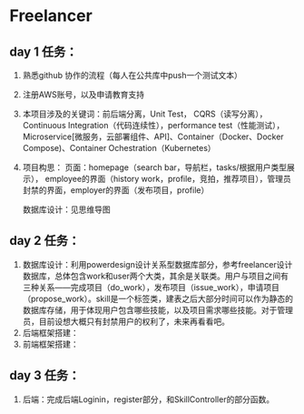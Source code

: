 # Freelancer

## day 1 任务：

1. 熟悉github 协作的流程（每人在公共库中push一个测试文本）

2. 注册AWS账号，以及申请教育支持

3. 本项目涉及的关键词：前后端分离，Unit Test， CQRS（读写分离），
		Continuous Integration（代码连续性），performance test（性能测试），Microservice[微服务，云部署组件、API]、Container（Docker、Docker Compose)、Container Ochestration（Kubernetes）

4. 项目构思：
		页面：homepage（search bar，导航栏，tasks/根据用户类型展示），
			employee的界面（history work，profile，竞拍，推荐项目），管理员封禁的界面，employer的界面（发布项目，profile）

	数据库设计：见思维导图

## day 2 任务：

1. 数据库设计：利用powerdesign设计关系型数据库部分，参考freelancer设计数据库，总体包含work和user两个大类，其余是关联类。用户与项目之间有三种关系——完成项目（do_work），发布项目（issue_work），申请项目（propose_work）。skill是一个标签类，建表之后大部分时间可以作为静态的数据库存储，用于体现用户包含哪些技能，以及项目需求哪些技能。对于管理员，目前设想大概只有封禁用户的权利了，未来再看看吧。
2. 后端框架搭建：
3. 前端框架搭建：

## day 3 任务：
1. 后端：完成后端Loginin，register部分，和SkillController的部分函数。

